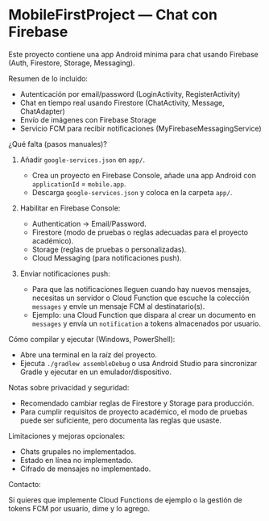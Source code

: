 # MobileFirstProject — Chat con Firebase

Este proyecto contiene una app Android mínima para chat usando Firebase (Auth, Firestore, Storage, Messaging).

Resumen de lo incluido:

- Autenticación por email/password (LoginActivity, RegisterActivity)
- Chat en tiempo real usando Firestore (ChatActivity, Message, ChatAdapter)
- Envío de imágenes con Firebase Storage
- Servicio FCM para recibir notificaciones (MyFirebaseMessagingService)

¿Qué falta (pasos manuales)?

1. Añadir `google-services.json` en `app/`.
   - Crea un proyecto en Firebase Console, añade una app Android con `applicationId` = `mobile.app`.
   - Descarga `google-services.json` y coloca en la carpeta `app/`.

2. Habilitar en Firebase Console:
   - Authentication -> Email/Password.
   - Firestore (modo de pruebas o reglas adecuadas para el proyecto académico).
   - Storage (reglas de pruebas o personalizadas).
   - Cloud Messaging (para notificaciones push).

3. Enviar notificaciones push:
   - Para que las notificaciones lleguen cuando hay nuevos mensajes, necesitas un servidor o Cloud Function que escuche la colección `messages` y envíe un mensaje FCM al destinatario(s).
   - Ejemplo: una Cloud Function que dispara al crear un documento en `messages` y envía un `notification` a tokens almacenados por usuario.

Cómo compilar y ejecutar (Windows, PowerShell):

- Abre una terminal en la raíz del proyecto.
- Ejecuta `./gradlew assembleDebug` o usa Android Studio para sincronizar Gradle y ejecutar en un emulador/dispositivo.

Notas sobre privacidad y seguridad:

- Recomendado cambiar reglas de Firestore y Storage para producción.
- Para cumplir requisitos de proyecto académico, el modo de pruebas puede ser suficiente, pero documenta las reglas que usaste.

Limitaciones y mejoras opcionales:

- Chats grupales no implementados.
- Estado en línea no implementado.
- Cifrado de mensajes no implementado.

Contacto:

Si quieres que implemente Cloud Functions de ejemplo o la gestión de tokens FCM por usuario, dime y lo agrego.

